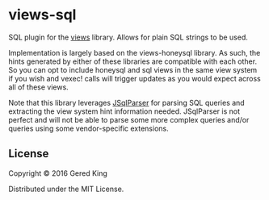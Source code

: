 # views-sql

SQL plugin for the [views][1] library. Allows for plain SQL strings to 
be used.

[1]: https://github.com/gered/views 

Implementation is largely based on the views-honeysql library. As such,
the hints generated by either of these libraries are compatible with
each other. So you can opt to include honeysql and sql views in the
same view system if you wish and vexec! calls will trigger updates as
you would expect across all of these views.

Note that this library leverages [JSqlParser][2] for parsing SQL
queries and extracting the view system hint information needed.
JSqlParser is not perfect and will not be able to parse some more
complex queries and/or queries using some vendor-specific extensions.

[2]: https://github.com/JSQLParser/JSqlParser

## License

Copyright © 2016 Gered King

Distributed under the MIT License.
